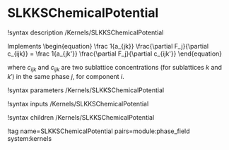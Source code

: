 # SLKKSChemicalPotential

!syntax description /Kernels/SLKKSChemicalPotential

Implements
\begin{equation}
\frac 1{a_{jk}} \frac{\partial F_j}{\partial c_{ijk}} = \frac 1{a_{jk'}} \frac{\partial F_j}{\partial c_{ijk'}}
\end{equation}

where $c_{ijk}$ and $c_{ijk}$ are two sublattice concentrations (for sublattices $k$ and $k'$) in the same phase $j$, for component $i$.

!syntax parameters /Kernels/SLKKSChemicalPotential

!syntax inputs /Kernels/SLKKSChemicalPotential

!syntax children /Kernels/SLKKSChemicalPotential

!tag name=SLKKSChemicalPotential pairs=module:phase_field system:kernels
